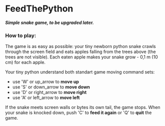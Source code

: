 # FeedThePython #
***Simple snake game, to be upgraded later.***

### How to play: ### 

The game is as easy as possible: your tiny newborn python snake crawls through the screen field and eats apples falling from the trees above (the trees are not visible). 
Each eaten apple makes your snake grow - 0,1 m (10 cm) for each apple.  

Your tiny python understand both standart game moving command sets: 

- use 'W' or up_arrow to **move up**
- use 'S' or down_arrow to **move down**
- use 'D' or right_arrow to **move right**
- use 'A' or left_arrow to **move left**

If the snake meets screen walls or bytes its own tail, the game stops.
When your snake is knocked down, push 'C' to **feed it again** or 'Q' to **quit** the game.